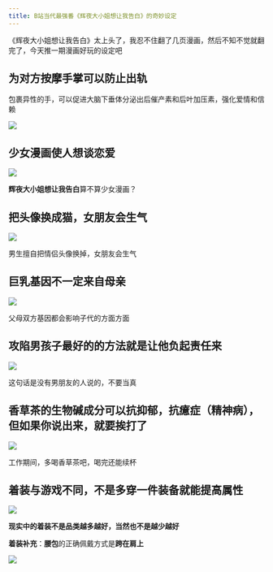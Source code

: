 ```yaml
---
title: B站当代最强番《辉夜大小姐想让我告白》的奇妙设定
---
```


《辉夜大小姐想让我告白》太上头了，我忍不住翻了几页漫画，然后不知不觉就翻完了，今天推一期漫画好玩的设定吧


## 为对方按摩手掌可以防止出轨


包裹异性的手，可以促进大脑下垂体分泌出后催产素和后叶加压素，强化爱情和信赖

![](https://www.v2fy.com/asset/kr017/kr17-01.png)


## 少女漫画使人想谈恋爱



![](https://www.v2fy.com/asset/kr017/kr017-002.png)

**辉夜大小姐想让我告白**算不算少女漫画？



## 把头像换成猫，女朋友会生气


![](https://www.v2fy.com/asset/kr017/kr017-003.png)


男生擅自把情侣头像换掉，女朋友会生气

## 巨乳基因不一定来自母亲


![](https://www.v2fy.com/asset/kr017/kr017-004.png)


父母双方基因都会影响子代的方面方面


## 攻陷男孩子最好的的方法就是让他负起责任来



![](https://www.v2fy.com/asset/kr017/kr017-005.png)


这句话是没有男朋友的人说的，不要当真


## 香草茶的生物碱成分可以抗抑郁，抗癔症（精神病），但如果你说出来，就要挨打了


![](https://www.v2fy.com/asset/kr017/kr017-006.png)


工作期间，多喝香草茶吧，喝完还能续杯

## 着装与游戏不同，不是多穿一件装备就能提高属性

![](https://www.v2fy.com/asset/kr017/kr017-007.png)


**现实中的着装不是品类越多越好，当然也不是越少越好**


**着装补充**：**腰包**的正确佩戴方式是**跨在肩上**


![](https://www.v2fy.com/asset/kr017/kr017-008.png)